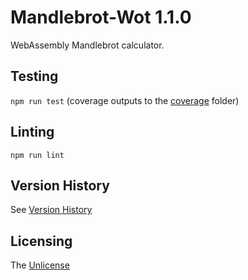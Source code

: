 # Mandlebrot-Wot 1.1.0

WebAssembly Mandlebrot calculator.      

## Testing

`npm run test` (coverage outputs to the [coverage](coverage) folder)

## Linting

`npm run lint`

## Version History

See [Version History](./VERSIONS.md)

## Licensing

The [Unlicense](https://unlicense.org/)
